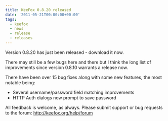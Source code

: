 ```yaml
---
title: KeeFox 0.8.20 released
date: '2011-05-21T00:00:00+00:00'
tags:
  - keefox
  - news
  - release
  - releases
---
```

<p>Version 0.8.20 has just been released - download it now.
</p>
<p>There may still be a few bugs here and there but I think the long  list of improvements since version 0.8.10 warrants a release now.
</p>
<p>There have been over 15 bug fixes along with some new features, the most notable being: </p><ul><li>Several username/password field matching improvements 	</li><li>HTTP Auth dialogs now prompt to save password </li></ul><p>All feedback is welcome, as always. Please submit support or bug requests to the forum: <a href="help/forum">http://keefox.org/help/forum</a></p>
